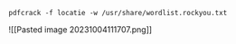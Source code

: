 

```
pdfcrack -f locatie -w /usr/share/wordlist.rockyou.txt
```

![[Pasted image 20231004111707.png]]


